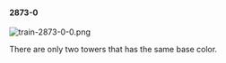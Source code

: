 #### 2873-0
![train-2873-0-0.png](https://github.com/lil-lab/nlvr/raw/master/nlvr/train/images/78/train-2873-0-0.png "train-2873-0-0.png")

There are only two towers that has the same base color.
